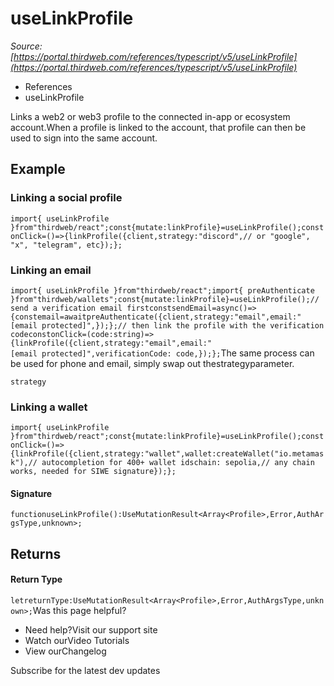 # useLinkProfile

*Source: [https://portal.thirdweb.com/references/typescript/v5/useLinkProfile](https://portal.thirdweb.com/references/typescript/v5/useLinkProfile)*

* References
* useLinkProfile

Links a web2 or web3 profile to the connected in-app or ecosystem account.When a profile is linked to the account, that profile can then be used to sign into the same account.

## Example

### Linking a social profile

`import{ useLinkProfile }from"thirdweb/react";const{mutate:linkProfile}=useLinkProfile();constonClick=()=>{linkProfile({client,strategy:"discord",// or "google", "x", "telegram", etc});};`
### Linking an email

`import{ useLinkProfile }from"thirdweb/react";import{ preAuthenticate }from"thirdweb/wallets";const{mutate:linkProfile}=useLinkProfile();// send a verification email firstconstsendEmail=async()=>{constemail=awaitpreAuthenticate({client,strategy:"email",email:"[email protected]",});};// then link the profile with the verification codeconstonClick=(code:string)=>{linkProfile({client,strategy:"email",email:"[email protected]",verificationCode: code,});};`The same process can be used for phone and email, simply swap out thestrategyparameter.

`strategy`
### Linking a wallet

`import{ useLinkProfile }from"thirdweb/react";const{mutate:linkProfile}=useLinkProfile();constonClick=()=>{linkProfile({client,strategy:"wallet",wallet:createWallet("io.metamask"),// autocompletion for 400+ wallet idschain: sepolia,// any chain works, needed for SIWE signature});};`
#### Signature

`functionuseLinkProfile():UseMutationResult<Array<Profile>,Error,AuthArgsType,unknown>;`
## Returns

#### Return Type

`letreturnType:UseMutationResult<Array<Profile>,Error,AuthArgsType,unknown>;`Was this page helpful?

* Need help?Visit our support site
* Watch ourVideo Tutorials
* View ourChangelog

Subscribe for the latest dev updates

